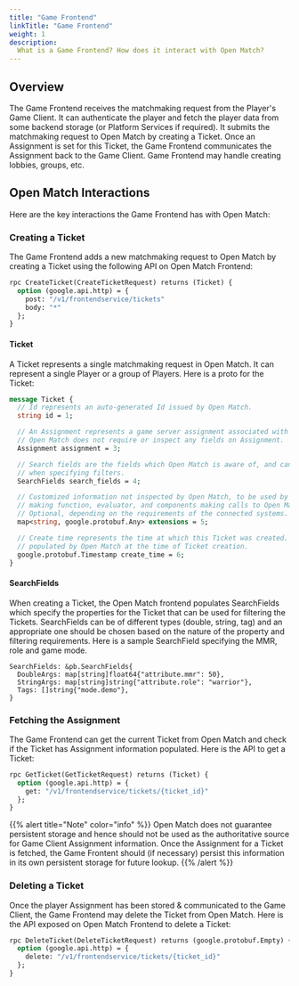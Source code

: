 ```yaml
---
title: "Game Frontend"
linkTitle: "Game Frontend"
weight: 1
description:
  What is a Game Frontend? How does it interact with Open Match?
---
```


## Overview

The Game Frontend receives the matchmaking request from the Player's Game Client. It can authenticate the player and fetch the player data from some backend storage (or Platform Services if required). It submits the matchmaking request to Open Match by creating a Ticket. Once an Assignment is set for this Ticket, the Game Frontend communicates the Assignment back to the Game Client. Game Frontend may handle creating lobbies, groups, etc.

## Open Match Interactions

Here are the key interactions the Game Frontend has with Open Match:

### Creating a Ticket

The Game Frontend adds a new matchmaking request to Open Match by creating a Ticket using the following API on Open Match Frontend:

```proto
rpc CreateTicket(CreateTicketRequest) returns (Ticket) {
  option (google.api.http) = {
    post: "/v1/frontendservice/tickets"
    body: "*"
  };
}
```

#### Ticket

A Ticket represents a single matchmaking request in Open Match. It can represent a single Player or a group of Players. Here is a proto for the Ticket:

```proto
message Ticket {
  // Id represents an auto-generated Id issued by Open Match.
  string id = 1;

  // An Assignment represents a game server assignment associated with a Ticket.
  // Open Match does not require or inspect any fields on Assignment.
  Assignment assignment = 3;

  // Search fields are the fields which Open Match is aware of, and can be used
  // when specifying filters.
  SearchFields search_fields = 4;

  // Customized information not inspected by Open Match, to be used by the match
  // making function, evaluator, and components making calls to Open Match.
  // Optional, depending on the requirements of the connected systems.
  map<string, google.protobuf.Any> extensions = 5;

  // Create time represents the time at which this Ticket was created. It is
  // populated by Open Match at the time of Ticket creation.
  google.protobuf.Timestamp create_time = 6;
}
```

#### SearchFields

When creating a Ticket, the Open Match frontend populates SearchFields which specify the properties for the Ticket that can be used for filtering the Tickets. SearchFields can be of different types (double, string, tag) and an appropriate one should be chosen based on the nature of the property and filtering requirements. Here is a sample SearchField specifying the MMR, role and game mode.

```golang
SearchFields: &pb.SearchFields{
  DoubleArgs: map[string]float64{"attribute.mmr": 50},
  StringArgs: map[string]string{"attribute.role": "warrior"},
  Tags: []string{"mode.demo"},
}
```

### Fetching the Assignment

The Game Frontend can get the current Ticket from Open Match and check if the Ticket has Assignment information populated. Here is the API to get a Ticket:

```proto
rpc GetTicket(GetTicketRequest) returns (Ticket) {
  option (google.api.http) = {
    get: "/v1/frontendservice/tickets/{ticket_id}"
  };
}
```

{{% alert title="Note" color="info" %}}
Open Match does not guarantee persistent storage and hence should not be used as the authoritative source for Game Client Assignment information. Once the Assignment for a Ticket is fetched, the Game Frontent should (if necessary) persist this information in its own persistent storage for future lookup.
{{% /alert %}}

### Deleting a Ticket

Once the player Assignment has been stored & communicated to the Game Client, the Game Frontend may delete the Ticket from Open Match. Here is the API exposed on Open Match Frontend to delete a Ticket:

```proto
rpc DeleteTicket(DeleteTicketRequest) returns (google.protobuf.Empty) {
  option (google.api.http) = {
    delete: "/v1/frontendservice/tickets/{ticket_id}"
  };
}
```
